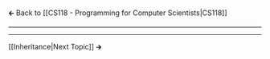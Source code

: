 🡰 Back to [[CS118 - Programming for Computer Scientists|CS118]] 
- - -

- - - 
[[Inheritance|Next Topic]] 🡲